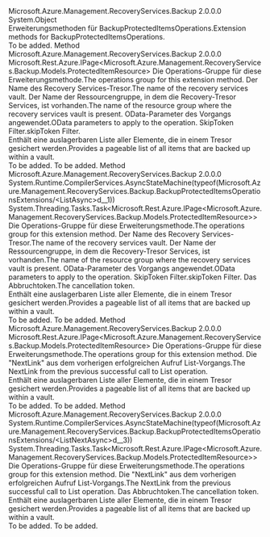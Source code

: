 <Type Name="BackupProtectedItemsOperationsExtensions" FullName="Microsoft.Azure.Management.RecoveryServices.Backup.BackupProtectedItemsOperationsExtensions">
  <TypeSignature Language="C#" Value="public static class BackupProtectedItemsOperationsExtensions" />
  <TypeSignature Language="ILAsm" Value=".class public auto ansi abstract sealed beforefieldinit BackupProtectedItemsOperationsExtensions extends System.Object" />
  <TypeSignature Language="DocId" Value="T:Microsoft.Azure.Management.RecoveryServices.Backup.BackupProtectedItemsOperationsExtensions" />
  <TypeSignature Language="VB.NET" Value="Public Module BackupProtectedItemsOperationsExtensions" />
  <TypeSignature Language="F#" Value="type BackupProtectedItemsOperationsExtensions = class" />
  <AssemblyInfo>
    <AssemblyName>Microsoft.Azure.Management.RecoveryServices.Backup</AssemblyName>
    <AssemblyVersion>2.0.0.0</AssemblyVersion>
  </AssemblyInfo>
  <Base>
    <BaseTypeName>System.Object</BaseTypeName>
  </Base>
  <Interfaces />
  <Docs>
    <summary>
            <span data-ttu-id="8ade2-101">Erweiterungsmethoden für BackupProtectedItemsOperations.</span><span class="sxs-lookup"><span data-stu-id="8ade2-101">Extension methods for BackupProtectedItemsOperations.</span></span>
            </summary>
    <remarks>To be added.</remarks>
  </Docs>
  <Members>
    <Member MemberName="List">
      <MemberSignature Language="C#" Value="public static Microsoft.Rest.Azure.IPage&lt;Microsoft.Azure.Management.RecoveryServices.Backup.Models.ProtectedItemResource&gt; List (this Microsoft.Azure.Management.RecoveryServices.Backup.IBackupProtectedItemsOperations operations, string vaultName, string resourceGroupName, Microsoft.Rest.Azure.OData.ODataQuery&lt;Microsoft.Azure.Management.RecoveryServices.Backup.Models.ProtectedItemQueryObject&gt; odataQuery = null, string skipToken = null);" />
      <MemberSignature Language="ILAsm" Value=".method public static hidebysig class Microsoft.Rest.Azure.IPage`1&lt;class Microsoft.Azure.Management.RecoveryServices.Backup.Models.ProtectedItemResource&gt; List(class Microsoft.Azure.Management.RecoveryServices.Backup.IBackupProtectedItemsOperations operations, string vaultName, string resourceGroupName, class Microsoft.Rest.Azure.OData.ODataQuery`1&lt;class Microsoft.Azure.Management.RecoveryServices.Backup.Models.ProtectedItemQueryObject&gt; odataQuery, string skipToken) cil managed" />
      <MemberSignature Language="DocId" Value="M:Microsoft.Azure.Management.RecoveryServices.Backup.BackupProtectedItemsOperationsExtensions.List(Microsoft.Azure.Management.RecoveryServices.Backup.IBackupProtectedItemsOperations,System.String,System.String,Microsoft.Rest.Azure.OData.ODataQuery{Microsoft.Azure.Management.RecoveryServices.Backup.Models.ProtectedItemQueryObject},System.String)" />
      <MemberSignature Language="VB.NET" Value="&lt;Extension()&gt;&#xA;Public Function List (operations As IBackupProtectedItemsOperations, vaultName As String, resourceGroupName As String, Optional odataQuery As ODataQuery(Of ProtectedItemQueryObject) = null, Optional skipToken As String = null) As IPage(Of ProtectedItemResource)" />
      <MemberSignature Language="F#" Value="static member List : Microsoft.Azure.Management.RecoveryServices.Backup.IBackupProtectedItemsOperations * string * string * Microsoft.Rest.Azure.OData.ODataQuery&lt;Microsoft.Azure.Management.RecoveryServices.Backup.Models.ProtectedItemQueryObject&gt; * string -&gt; Microsoft.Rest.Azure.IPage&lt;Microsoft.Azure.Management.RecoveryServices.Backup.Models.ProtectedItemResource&gt;" Usage="Microsoft.Azure.Management.RecoveryServices.Backup.BackupProtectedItemsOperationsExtensions.List (operations, vaultName, resourceGroupName, odataQuery, skipToken)" />
      <MemberType>Method</MemberType>
      <AssemblyInfo>
        <AssemblyName>Microsoft.Azure.Management.RecoveryServices.Backup</AssemblyName>
        <AssemblyVersion>2.0.0.0</AssemblyVersion>
      </AssemblyInfo>
      <ReturnValue>
        <ReturnType>Microsoft.Rest.Azure.IPage&lt;Microsoft.Azure.Management.RecoveryServices.Backup.Models.ProtectedItemResource&gt;</ReturnType>
      </ReturnValue>
      <Parameters>
        <Parameter Name="operations" Type="Microsoft.Azure.Management.RecoveryServices.Backup.IBackupProtectedItemsOperations" RefType="this" />
        <Parameter Name="vaultName" Type="System.String" />
        <Parameter Name="resourceGroupName" Type="System.String" />
        <Parameter Name="odataQuery" Type="Microsoft.Rest.Azure.OData.ODataQuery&lt;Microsoft.Azure.Management.RecoveryServices.Backup.Models.ProtectedItemQueryObject&gt;" />
        <Parameter Name="skipToken" Type="System.String" />
      </Parameters>
      <Docs>
        <param name="operations">
            <span data-ttu-id="8ade2-102">Die Operations-Gruppe für diese Erweiterungsmethode.</span><span class="sxs-lookup"><span data-stu-id="8ade2-102">The operations group for this extension method.</span></span>
            </param>
        <param name="vaultName">
            <span data-ttu-id="8ade2-103">Der Name des Recovery Services-Tresor.</span><span class="sxs-lookup"><span data-stu-id="8ade2-103">The name of the recovery services vault.</span></span>
            </param>
        <param name="resourceGroupName">
            <span data-ttu-id="8ade2-104">Der Name der Ressourcengruppe, in dem die Recovery-Tresor Services, ist vorhanden.</span><span class="sxs-lookup"><span data-stu-id="8ade2-104">The name of the resource group where the recovery services vault is present.</span></span>
            </param>
        <param name="odataQuery">
            <span data-ttu-id="8ade2-105">OData-Parameter des Vorgangs angewendet.</span><span class="sxs-lookup"><span data-stu-id="8ade2-105">OData parameters to apply to the operation.</span></span>
            </param>
        <param name="skipToken">
            <span data-ttu-id="8ade2-106">SkipToken Filter.</span><span class="sxs-lookup"><span data-stu-id="8ade2-106">skipToken Filter.</span></span>
            </param>
        <summary>
            <span data-ttu-id="8ade2-107">Enthält eine auslagerbaren Liste aller Elemente, die in einem Tresor gesichert werden.</span><span class="sxs-lookup"><span data-stu-id="8ade2-107">Provides a pageable list of all items that are backed up within a vault.</span></span>
            </summary>
        <returns>To be added.</returns>
        <remarks>To be added.</remarks>
      </Docs>
    </Member>
    <Member MemberName="ListAsync">
      <MemberSignature Language="C#" Value="public static System.Threading.Tasks.Task&lt;Microsoft.Rest.Azure.IPage&lt;Microsoft.Azure.Management.RecoveryServices.Backup.Models.ProtectedItemResource&gt;&gt; ListAsync (this Microsoft.Azure.Management.RecoveryServices.Backup.IBackupProtectedItemsOperations operations, string vaultName, string resourceGroupName, Microsoft.Rest.Azure.OData.ODataQuery&lt;Microsoft.Azure.Management.RecoveryServices.Backup.Models.ProtectedItemQueryObject&gt; odataQuery = null, string skipToken = null, System.Threading.CancellationToken cancellationToken = null);" />
      <MemberSignature Language="ILAsm" Value=".method public static hidebysig class System.Threading.Tasks.Task`1&lt;class Microsoft.Rest.Azure.IPage`1&lt;class Microsoft.Azure.Management.RecoveryServices.Backup.Models.ProtectedItemResource&gt;&gt; ListAsync(class Microsoft.Azure.Management.RecoveryServices.Backup.IBackupProtectedItemsOperations operations, string vaultName, string resourceGroupName, class Microsoft.Rest.Azure.OData.ODataQuery`1&lt;class Microsoft.Azure.Management.RecoveryServices.Backup.Models.ProtectedItemQueryObject&gt; odataQuery, string skipToken, valuetype System.Threading.CancellationToken cancellationToken) cil managed" />
      <MemberSignature Language="DocId" Value="M:Microsoft.Azure.Management.RecoveryServices.Backup.BackupProtectedItemsOperationsExtensions.ListAsync(Microsoft.Azure.Management.RecoveryServices.Backup.IBackupProtectedItemsOperations,System.String,System.String,Microsoft.Rest.Azure.OData.ODataQuery{Microsoft.Azure.Management.RecoveryServices.Backup.Models.ProtectedItemQueryObject},System.String,System.Threading.CancellationToken)" />
      <MemberSignature Language="F#" Value="static member ListAsync : Microsoft.Azure.Management.RecoveryServices.Backup.IBackupProtectedItemsOperations * string * string * Microsoft.Rest.Azure.OData.ODataQuery&lt;Microsoft.Azure.Management.RecoveryServices.Backup.Models.ProtectedItemQueryObject&gt; * string * System.Threading.CancellationToken -&gt; System.Threading.Tasks.Task&lt;Microsoft.Rest.Azure.IPage&lt;Microsoft.Azure.Management.RecoveryServices.Backup.Models.ProtectedItemResource&gt;&gt;" Usage="Microsoft.Azure.Management.RecoveryServices.Backup.BackupProtectedItemsOperationsExtensions.ListAsync (operations, vaultName, resourceGroupName, odataQuery, skipToken, cancellationToken)" />
      <MemberType>Method</MemberType>
      <AssemblyInfo>
        <AssemblyName>Microsoft.Azure.Management.RecoveryServices.Backup</AssemblyName>
        <AssemblyVersion>2.0.0.0</AssemblyVersion>
      </AssemblyInfo>
      <Attributes>
        <Attribute>
          <AttributeName>System.Runtime.CompilerServices.AsyncStateMachine(typeof(Microsoft.Azure.Management.RecoveryServices.Backup.BackupProtectedItemsOperationsExtensions/&lt;ListAsync&gt;d__1))</AttributeName>
        </Attribute>
      </Attributes>
      <ReturnValue>
        <ReturnType>System.Threading.Tasks.Task&lt;Microsoft.Rest.Azure.IPage&lt;Microsoft.Azure.Management.RecoveryServices.Backup.Models.ProtectedItemResource&gt;&gt;</ReturnType>
      </ReturnValue>
      <Parameters>
        <Parameter Name="operations" Type="Microsoft.Azure.Management.RecoveryServices.Backup.IBackupProtectedItemsOperations" RefType="this" />
        <Parameter Name="vaultName" Type="System.String" />
        <Parameter Name="resourceGroupName" Type="System.String" />
        <Parameter Name="odataQuery" Type="Microsoft.Rest.Azure.OData.ODataQuery&lt;Microsoft.Azure.Management.RecoveryServices.Backup.Models.ProtectedItemQueryObject&gt;" />
        <Parameter Name="skipToken" Type="System.String" />
        <Parameter Name="cancellationToken" Type="System.Threading.CancellationToken" />
      </Parameters>
      <Docs>
        <param name="operations">
            <span data-ttu-id="8ade2-108">Die Operations-Gruppe für diese Erweiterungsmethode.</span><span class="sxs-lookup"><span data-stu-id="8ade2-108">The operations group for this extension method.</span></span>
            </param>
        <param name="vaultName">
            <span data-ttu-id="8ade2-109">Der Name des Recovery Services-Tresor.</span><span class="sxs-lookup"><span data-stu-id="8ade2-109">The name of the recovery services vault.</span></span>
            </param>
        <param name="resourceGroupName">
            <span data-ttu-id="8ade2-110">Der Name der Ressourcengruppe, in dem die Recovery-Tresor Services, ist vorhanden.</span><span class="sxs-lookup"><span data-stu-id="8ade2-110">The name of the resource group where the recovery services vault is present.</span></span>
            </param>
        <param name="odataQuery">
            <span data-ttu-id="8ade2-111">OData-Parameter des Vorgangs angewendet.</span><span class="sxs-lookup"><span data-stu-id="8ade2-111">OData parameters to apply to the operation.</span></span>
            </param>
        <param name="skipToken">
            <span data-ttu-id="8ade2-112">SkipToken Filter.</span><span class="sxs-lookup"><span data-stu-id="8ade2-112">skipToken Filter.</span></span>
            </param>
        <param name="cancellationToken">
            <span data-ttu-id="8ade2-113">Das Abbruchtoken.</span><span class="sxs-lookup"><span data-stu-id="8ade2-113">The cancellation token.</span></span>
            </param>
        <summary>
            <span data-ttu-id="8ade2-114">Enthält eine auslagerbaren Liste aller Elemente, die in einem Tresor gesichert werden.</span><span class="sxs-lookup"><span data-stu-id="8ade2-114">Provides a pageable list of all items that are backed up within a vault.</span></span>
            </summary>
        <returns>To be added.</returns>
        <remarks>To be added.</remarks>
      </Docs>
    </Member>
    <Member MemberName="ListNext">
      <MemberSignature Language="C#" Value="public static Microsoft.Rest.Azure.IPage&lt;Microsoft.Azure.Management.RecoveryServices.Backup.Models.ProtectedItemResource&gt; ListNext (this Microsoft.Azure.Management.RecoveryServices.Backup.IBackupProtectedItemsOperations operations, string nextPageLink);" />
      <MemberSignature Language="ILAsm" Value=".method public static hidebysig class Microsoft.Rest.Azure.IPage`1&lt;class Microsoft.Azure.Management.RecoveryServices.Backup.Models.ProtectedItemResource&gt; ListNext(class Microsoft.Azure.Management.RecoveryServices.Backup.IBackupProtectedItemsOperations operations, string nextPageLink) cil managed" />
      <MemberSignature Language="DocId" Value="M:Microsoft.Azure.Management.RecoveryServices.Backup.BackupProtectedItemsOperationsExtensions.ListNext(Microsoft.Azure.Management.RecoveryServices.Backup.IBackupProtectedItemsOperations,System.String)" />
      <MemberSignature Language="VB.NET" Value="&lt;Extension()&gt;&#xA;Public Function ListNext (operations As IBackupProtectedItemsOperations, nextPageLink As String) As IPage(Of ProtectedItemResource)" />
      <MemberSignature Language="F#" Value="static member ListNext : Microsoft.Azure.Management.RecoveryServices.Backup.IBackupProtectedItemsOperations * string -&gt; Microsoft.Rest.Azure.IPage&lt;Microsoft.Azure.Management.RecoveryServices.Backup.Models.ProtectedItemResource&gt;" Usage="Microsoft.Azure.Management.RecoveryServices.Backup.BackupProtectedItemsOperationsExtensions.ListNext (operations, nextPageLink)" />
      <MemberType>Method</MemberType>
      <AssemblyInfo>
        <AssemblyName>Microsoft.Azure.Management.RecoveryServices.Backup</AssemblyName>
        <AssemblyVersion>2.0.0.0</AssemblyVersion>
      </AssemblyInfo>
      <ReturnValue>
        <ReturnType>Microsoft.Rest.Azure.IPage&lt;Microsoft.Azure.Management.RecoveryServices.Backup.Models.ProtectedItemResource&gt;</ReturnType>
      </ReturnValue>
      <Parameters>
        <Parameter Name="operations" Type="Microsoft.Azure.Management.RecoveryServices.Backup.IBackupProtectedItemsOperations" RefType="this" />
        <Parameter Name="nextPageLink" Type="System.String" />
      </Parameters>
      <Docs>
        <param name="operations">
            <span data-ttu-id="8ade2-115">Die Operations-Gruppe für diese Erweiterungsmethode.</span><span class="sxs-lookup"><span data-stu-id="8ade2-115">The operations group for this extension method.</span></span>
            </param>
        <param name="nextPageLink">
            <span data-ttu-id="8ade2-116">Die "NextLink" aus dem vorherigen erfolgreichen Aufruf List-Vorgangs.</span><span class="sxs-lookup"><span data-stu-id="8ade2-116">The NextLink from the previous successful call to List operation.</span></span>
            </param>
        <summary>
            <span data-ttu-id="8ade2-117">Enthält eine auslagerbaren Liste aller Elemente, die in einem Tresor gesichert werden.</span><span class="sxs-lookup"><span data-stu-id="8ade2-117">Provides a pageable list of all items that are backed up within a vault.</span></span>
            </summary>
        <returns>To be added.</returns>
        <remarks>To be added.</remarks>
      </Docs>
    </Member>
    <Member MemberName="ListNextAsync">
      <MemberSignature Language="C#" Value="public static System.Threading.Tasks.Task&lt;Microsoft.Rest.Azure.IPage&lt;Microsoft.Azure.Management.RecoveryServices.Backup.Models.ProtectedItemResource&gt;&gt; ListNextAsync (this Microsoft.Azure.Management.RecoveryServices.Backup.IBackupProtectedItemsOperations operations, string nextPageLink, System.Threading.CancellationToken cancellationToken = null);" />
      <MemberSignature Language="ILAsm" Value=".method public static hidebysig class System.Threading.Tasks.Task`1&lt;class Microsoft.Rest.Azure.IPage`1&lt;class Microsoft.Azure.Management.RecoveryServices.Backup.Models.ProtectedItemResource&gt;&gt; ListNextAsync(class Microsoft.Azure.Management.RecoveryServices.Backup.IBackupProtectedItemsOperations operations, string nextPageLink, valuetype System.Threading.CancellationToken cancellationToken) cil managed" />
      <MemberSignature Language="DocId" Value="M:Microsoft.Azure.Management.RecoveryServices.Backup.BackupProtectedItemsOperationsExtensions.ListNextAsync(Microsoft.Azure.Management.RecoveryServices.Backup.IBackupProtectedItemsOperations,System.String,System.Threading.CancellationToken)" />
      <MemberSignature Language="F#" Value="static member ListNextAsync : Microsoft.Azure.Management.RecoveryServices.Backup.IBackupProtectedItemsOperations * string * System.Threading.CancellationToken -&gt; System.Threading.Tasks.Task&lt;Microsoft.Rest.Azure.IPage&lt;Microsoft.Azure.Management.RecoveryServices.Backup.Models.ProtectedItemResource&gt;&gt;" Usage="Microsoft.Azure.Management.RecoveryServices.Backup.BackupProtectedItemsOperationsExtensions.ListNextAsync (operations, nextPageLink, cancellationToken)" />
      <MemberType>Method</MemberType>
      <AssemblyInfo>
        <AssemblyName>Microsoft.Azure.Management.RecoveryServices.Backup</AssemblyName>
        <AssemblyVersion>2.0.0.0</AssemblyVersion>
      </AssemblyInfo>
      <Attributes>
        <Attribute>
          <AttributeName>System.Runtime.CompilerServices.AsyncStateMachine(typeof(Microsoft.Azure.Management.RecoveryServices.Backup.BackupProtectedItemsOperationsExtensions/&lt;ListNextAsync&gt;d__3))</AttributeName>
        </Attribute>
      </Attributes>
      <ReturnValue>
        <ReturnType>System.Threading.Tasks.Task&lt;Microsoft.Rest.Azure.IPage&lt;Microsoft.Azure.Management.RecoveryServices.Backup.Models.ProtectedItemResource&gt;&gt;</ReturnType>
      </ReturnValue>
      <Parameters>
        <Parameter Name="operations" Type="Microsoft.Azure.Management.RecoveryServices.Backup.IBackupProtectedItemsOperations" RefType="this" />
        <Parameter Name="nextPageLink" Type="System.String" />
        <Parameter Name="cancellationToken" Type="System.Threading.CancellationToken" />
      </Parameters>
      <Docs>
        <param name="operations">
            <span data-ttu-id="8ade2-118">Die Operations-Gruppe für diese Erweiterungsmethode.</span><span class="sxs-lookup"><span data-stu-id="8ade2-118">The operations group for this extension method.</span></span>
            </param>
        <param name="nextPageLink">
            <span data-ttu-id="8ade2-119">Die "NextLink" aus dem vorherigen erfolgreichen Aufruf List-Vorgangs.</span><span class="sxs-lookup"><span data-stu-id="8ade2-119">The NextLink from the previous successful call to List operation.</span></span>
            </param>
        <param name="cancellationToken">
            <span data-ttu-id="8ade2-120">Das Abbruchtoken.</span><span class="sxs-lookup"><span data-stu-id="8ade2-120">The cancellation token.</span></span>
            </param>
        <summary>
            <span data-ttu-id="8ade2-121">Enthält eine auslagerbaren Liste aller Elemente, die in einem Tresor gesichert werden.</span><span class="sxs-lookup"><span data-stu-id="8ade2-121">Provides a pageable list of all items that are backed up within a vault.</span></span>
            </summary>
        <returns>To be added.</returns>
        <remarks>To be added.</remarks>
      </Docs>
    </Member>
  </Members>
</Type>